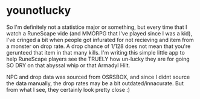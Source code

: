 # younotlucky

So I'm definitely not a statistice major or something, but every time that I watch a RuneScape vide (and MMORPG that I've played since I was a kid), I've cringed a bit when people got infurated for not recieving and item from a monster on drop rate. A drop chance of 1/128 does not mean that you're gerunteed that item in that many kills. I'm writing this simple little app to help RuneScape players see the TRUELY how un-lucky they are for going SO DRY on that abyssal whip or that Armadyl Hilt. 

NPC and drop data was sourced from OSRSBOX, and since I didnt source the data manually, the drop rates may be a bit outdated/innacurate. But from what I see, they certainly look pretty close :) 

